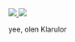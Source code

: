 <a href="https://cyfhen.ru">
  <img src="https://github-readme-stats.vercel.app/api?username=klarulor&count_private=true&theme=midnight-purple&show_icons=true">
</a>

<a href="https://cyfhen.ru">
  <img src="https://github-readme-stats.vercel.app/api/top-langs?username=klarulor&count_private=true&theme=midnight-purple&layout=compact">
</a>

yee, olen Klarulor
